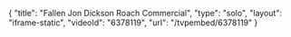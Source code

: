 {
    "title": "Fallen Jon Dickson Roach Commercial",
    "type": "solo",
    "layout": "iframe-static",
    "videoId": "6378119",
    "url": "\/tvpembed\/6378119"
}
